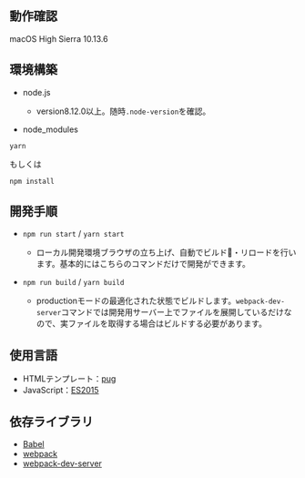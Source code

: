 ## 動作確認

macOS High Sierra 10.13.6

## 環境構築

- node.js
    - version8.12.0以上。随時`.node-version`を確認。

- node_modules

```
yarn
```
もしくは
```
npm install
```

## 開発手順

- `npm run start` / `yarn start`
    - ローカル開発環境ブラウザの立ち上げ、自動でビルド・リロードを行います。基本的にはこちらのコマンドだけで開発ができます。

- `npm run build` / `yarn build`
    - productionモードの最適化された状態でビルドします。`webpack-dev-server`コマンドでは開発用サーバー上でファイルを展開しているだけなので、実ファイルを取得する場合はビルドする必要があります。

## 使用言語

- HTMLテンプレート：[pug](https://pugjs.org/api/getting-started.html)
- JavaScript：[ES2015](https://babeljs.io/docs/en/learn)

## 依存ライブラリ

- [Babel](https://babeljs.io/)
- [webpack](https://webpack.js.org/)
- [webpack-dev-server](https://github.com/webpack/webpack-dev-server)